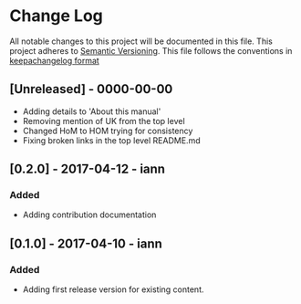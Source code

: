 # Change Log
All notable changes to this project will be documented in this file.
This project adheres to [Semantic Versioning](http://semver.org/).
This file follows the conventions in [keepachangelog format](http://keepachangelog.com/en/0.3.0/)

## [Unreleased] - 0000-00-00
- Adding details to 'About this manual'
- Removing mention of UK from the top level
- Changed HoM to HOM trying for consistency
- Fixing broken links in the top level README.md

## [0.2.0] - 2017-04-12 - iann
### Added
- Adding contribution documentation

## [0.1.0] - 2017-04-10 - iann
### Added
- Adding first release version for existing content.
